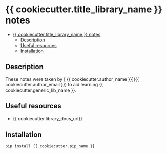 # {{ cookiecutter.title_library_name }} notes

- [{{ cookiecutter.title_library_name }} notes](#cookiecuttertitlelibraryname--notes)
  - [Description](#description)
  - [Useful resources](#useful-resources)
  - [Installation](#installation)

## Description

These notes were taken by [ {{ cookiecutter.author_name }}]({{ cookiecutter.author_email }}) to aid learning {{ cookiecutter.generic_lib_name }}.

## Useful resources

- {{ cookiecutter.library_docs_url}}

## Installation

```python
pip install {{ cookiecutter.pip_name }}
```
